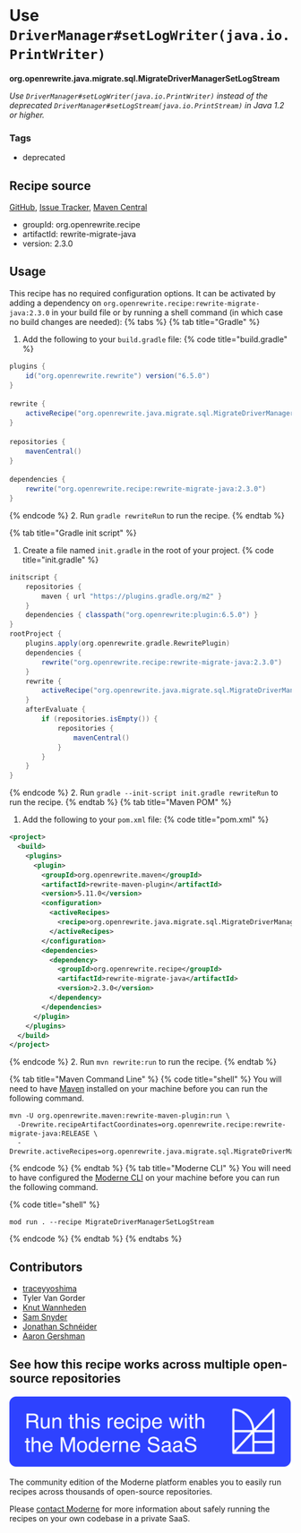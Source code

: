 # Use `DriverManager#setLogWriter(java.io.PrintWriter)`

**org.openrewrite.java.migrate.sql.MigrateDriverManagerSetLogStream**

_Use `DriverManager#setLogWriter(java.io.PrintWriter)` instead of the deprecated `DriverManager#setLogStream(java.io.PrintStream)` in Java 1.2 or higher._

### Tags

* deprecated

## Recipe source

[GitHub](https://github.com/openrewrite/rewrite-migrate-java/blob/main/src/main/java/org/openrewrite/java/migrate/sql/MigrateDriverManagerSetLogStream.java), [Issue Tracker](https://github.com/openrewrite/rewrite-migrate-java/issues), [Maven Central](https://central.sonatype.com/artifact/org.openrewrite.recipe/rewrite-migrate-java/2.3.0/jar)

* groupId: org.openrewrite.recipe
* artifactId: rewrite-migrate-java
* version: 2.3.0


## Usage

This recipe has no required configuration options. It can be activated by adding a dependency on `org.openrewrite.recipe:rewrite-migrate-java:2.3.0` in your build file or by running a shell command (in which case no build changes are needed): 
{% tabs %}
{% tab title="Gradle" %}
1. Add the following to your `build.gradle` file:
{% code title="build.gradle" %}
```groovy
plugins {
    id("org.openrewrite.rewrite") version("6.5.0")
}

rewrite {
    activeRecipe("org.openrewrite.java.migrate.sql.MigrateDriverManagerSetLogStream")
}

repositories {
    mavenCentral()
}

dependencies {
    rewrite("org.openrewrite.recipe:rewrite-migrate-java:2.3.0")
}
```
{% endcode %}
2. Run `gradle rewriteRun` to run the recipe.
{% endtab %}

{% tab title="Gradle init script" %}
1. Create a file named `init.gradle` in the root of your project.
{% code title="init.gradle" %}
```groovy
initscript {
    repositories {
        maven { url "https://plugins.gradle.org/m2" }
    }
    dependencies { classpath("org.openrewrite:plugin:6.5.0") }
}
rootProject {
    plugins.apply(org.openrewrite.gradle.RewritePlugin)
    dependencies {
        rewrite("org.openrewrite.recipe:rewrite-migrate-java:2.3.0")
    }
    rewrite {
        activeRecipe("org.openrewrite.java.migrate.sql.MigrateDriverManagerSetLogStream")
    }
    afterEvaluate {
        if (repositories.isEmpty()) {
            repositories {
                mavenCentral()
            }
        }
    }
}
```
{% endcode %}
2. Run `gradle --init-script init.gradle rewriteRun` to run the recipe.
{% endtab %}
{% tab title="Maven POM" %}
1. Add the following to your `pom.xml` file:
{% code title="pom.xml" %}
```xml
<project>
  <build>
    <plugins>
      <plugin>
        <groupId>org.openrewrite.maven</groupId>
        <artifactId>rewrite-maven-plugin</artifactId>
        <version>5.11.0</version>
        <configuration>
          <activeRecipes>
            <recipe>org.openrewrite.java.migrate.sql.MigrateDriverManagerSetLogStream</recipe>
          </activeRecipes>
        </configuration>
        <dependencies>
          <dependency>
            <groupId>org.openrewrite.recipe</groupId>
            <artifactId>rewrite-migrate-java</artifactId>
            <version>2.3.0</version>
          </dependency>
        </dependencies>
      </plugin>
    </plugins>
  </build>
</project>
```
{% endcode %}
2. Run `mvn rewrite:run` to run the recipe.
{% endtab %}

{% tab title="Maven Command Line" %}
{% code title="shell" %}
You will need to have [Maven](https://maven.apache.org/download.cgi) installed on your machine before you can run the following command.

```shell
mvn -U org.openrewrite.maven:rewrite-maven-plugin:run \
  -Drewrite.recipeArtifactCoordinates=org.openrewrite.recipe:rewrite-migrate-java:RELEASE \
  -Drewrite.activeRecipes=org.openrewrite.java.migrate.sql.MigrateDriverManagerSetLogStream
```
{% endcode %}
{% endtab %}
{% tab title="Moderne CLI" %}
You will need to have configured the [Moderne CLI](https://docs.moderne.io/moderne-cli/cli-intro) on your machine before you can run the following command.

{% code title="shell" %}
```shell
mod run . --recipe MigrateDriverManagerSetLogStream
```
{% endcode %}
{% endtab %}
{% endtabs %}

## Contributors
* [traceyyoshima](mailto:tracey.yoshima@gmail.com)
* Tyler Van Gorder
* [Knut Wannheden](mailto:knut@moderne.io)
* [Sam Snyder](mailto:sam@moderne.io)
* [Jonathan Schnéider](mailto:jkschneider@gmail.com)
* [Aaron Gershman](mailto:aegershman@gmail.com)


## See how this recipe works across multiple open-source repositories

[![Moderne Link Image](/.gitbook/assets/ModerneRecipeButton.png)](https://app.moderne.io/recipes/org.openrewrite.java.migrate.sql.MigrateDriverManagerSetLogStream)

The community edition of the Moderne platform enables you to easily run recipes across thousands of open-source repositories.

Please [contact Moderne](https://moderne.io/product) for more information about safely running the recipes on your own codebase in a private SaaS.
